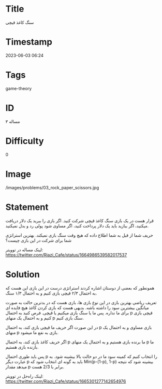 # Title
سنگ کاغذ قیچی
# Timestamp
2023-06-03 06:24
# Tags
game-theory
# ID
مساله ۳
# Difficulty
0
# Image
/images/problems/03_rock_paper_scissors.jpg
# Statement
قرار هست در یک بازی سنگ کاغذ قیچی شرکت کنید. اگر بازی را ببرید یک دلار دریافت میکنید، اگر ببازید باید یک دلار پرداخت کنید، اگر مساوی شود پولی رد و بدل نمیکنید.

حریف شما از قبل به شما اطلاع داده که هیچ وقت سنگ بازی نمیکند. بهترین استراتژی شما برای شرکت در این بازی چیست؟

لینک مساله در توویتر: https://twitter.com/Riazi_Cafe/status/1664986539582017537

# Solution

همونطور که بعضی از دوستان اشاره کردند استراتژی درست در این بازی این هست که به احتمال ۲/۳ قیچی بازی کنیم و به احتمال ۱/۳ سنگ.

تعریف ریاضی بهترین بازی در این نوع بازی ها، بازی هست که در بدترین حالت به صورت میانگین بیشترین سود را داشته باشه. بدیهی هست که بازی کردن کاغذ هیچ فایده ای برای ما نداره. پس ما یا سنگ بازی میکنیم یا قیچی. فرص کنید به احتمال p قیچی بازی کنیم و به احتمال یک منهای p سنگ بازی کنیم.

در این صورت اگر حریف ما قیچی بازی کند، به احتمال p بازی مساوی و به احتمال یک منهای p بازی به نفع ما میشود.

اگر حریف کاغذ بازی کند، به احتمال p ما برنده بازی هستیم و به احتمال یک منهای p ما بازنده بازی هستیم.

پس باید طوری احتمال p را انتخاب کنیم که کمینه سود ما در دو حالت بالا بیشینه شود. به عبارت دیگر p باید به گونه ای انتخاب شود که
Min(p-(1-p), 1-p) 
بیشینه شود که نتیجه میدهد مقدار p برابر با 2/3 هست.

لینک راه‌حل در توویتر: https://twitter.com/Riazi_Cafe/status/1665301277142654976
